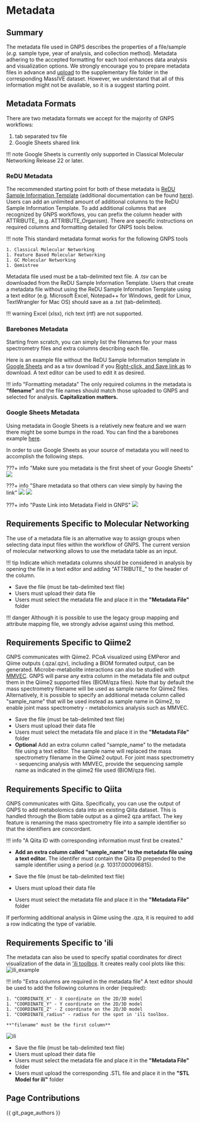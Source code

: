 # Metadata

## Summary

The metadata file used in GNPS describes the properties of a file/sample (*e.g.* sample type, year of analysis, and collection method). Metadata adhering to the accepted formatting for each tool enhances data analysis and visualization options. We strongly encourage you to prepare metadata files in advance and [upload](https://mwang87.github.io/ReDU-MS2-Documentation/HowtoContribute/) to the supplementary file folder in the corresponding MassIVE dataset. However, we understand that all of this information might not be available, so it is a suggest starting point. 

## Metadata Formats

There are two metadata formats we accept for the majority of GNPS workflows:

1. tab separated tsv file
1. Google Sheets shared link

!!! note
    Google Sheets is currently only supported in Classical Molecular Networking Release 22 or later.

### ReDU Metadata

The recommended starting point for both of these metadata is  [ReDU Sample Information Template](https://docs.google.com/spreadsheets/d/1v71bnUd8fiXX51zuZIUAvYETWmpwFQj-M3mu4CNsHBU/edit?usp=sharing) (additional documentation can be found [here](https://mwang87.github.io/ReDU-MS2-Documentation/HowtoContribute/)). Users can add an unlimited amount of additional columns to the ReDU Sample Information Template. To add additional columns that are recognized by GNPS workflows, you can prefix the column header with ATTRIBUTE_ (e.g. ATTRIBUTE_Organism). There are specific instructions on required columns and formatting detailed for GNPS tools below.

!!! note
    This standard metadata format works for the following GNPS tools
    
    1. Classical Molecular Networking
    1. Feature Based Molecular Networking
    1. GC Molecular Networking
    1. Qemistree

Metadata file used must be a tab-delimited text file. A .tsv can be downloaded from the ReDU Sample Information Template. Users that create a metadata file without using the ReDU Sample Information Template using a text editor (e.g. Microsoft Excel, Notepad++ for Windows, gedit for Linux, TextWrangler for Mac OS) should save as a .txt (tab-delimited). 

!!! warning
    Excel (xlsx), rich text (rtf) are not supported.

### Barebones Metadata

Starting from scratch, you can simply list the filenames for your mass spectrometry files and extra columns describing each file. 

Here is an example file without the ReDU Sample Information template in [Google Sheets](https://docs.google.com/spreadsheets/d/1pSrqOdmMVBhVGpxIZeglToxihymTuaR4_sqTbLBlgOA/edit?usp=sharing) and as a tsv download if you [Right-click, and Save link as](https://raw.githubusercontent.com/DorresteinLaboratory/GNPS-Trinity/master/GNPS-Trinity_template_files/metadata_GNPS_AMG_demo.txt) to download. A text editor can be used to edit it as desired. 

!!! info "Formatting metadata"
    The only required columns in the metadata is **"filename"** and the file names should match those uploaded to GNPS and selected for analysis. 		**Capitalization matters.**

### Google Sheets Metadata

Using metadata in Google Sheets is a relatively new feature and we warn there might be some bumps in the road. You can find the a barebones example [here](https://docs.google.com/spreadsheets/d/1WGAs9YkZMO2C-iNh3N7QwvJI21Ogz9Zb8dNj8-eQRqg/edit?ouid=112039669197743156595&usp=sheets_home&ths=true). 

In order to use Google Sheets as your source of metadata you will need to accomplish the following steps. 

???+ info "Make sure you metadata is the first sheet of your Google Sheets"
    ![](img/metadata/sheets1.png)
    
???+ info "Share metadata so that others can view simply by having the link"
    ![](img/metadata/share1.png)
    ![](img/metadata/share2.png)

???+ info "Paste Link into Metadata Field in GNPS"
    ![](img/metadata/paste1.png)


## Requirements Specific to Molecular Networking

The use of a metadata file is an alternative way to assign groups when selecting data input files within the workflow of GNPS. The current version of molecular networking allows to use the metadata table as an input. 

!!! tip
    Indicate which metadata columns should be considered in analysis by opening the file in a text editor and adding             "ATTRIBUTE_" to the header of the column.
* Save the file (must be tab-delimited text file)
* Users must upload their data file
* Users must select the metadata file and place it in the **"Metadata File"** folder

!!! danger
    Although it is possible to use the legacy group mapping and attribute mapping file, we strongly advise against using this method.

## Requirements Specific to Qiime2
GNPS communicates with Qiime2. PCoA visualized using EMPeror and Qiime outputs (.qza/.qzv), including a BIOM formated output, can be generated. Microbe-metabolite interactions can also be studied with [MMVEC](https://www.nature.com/articles/s41592-019-0616-3). GNPS will parse any extra column in the metadata file and output them in the Qiime2 supported files (BIOM/qza files). Note that by default the mass spectrometry filename will be used as sample name for Qiime2 files. Alternatively, it is possible to specify an additional metada column called "sample_name" that will be used instead as sample name in Qiime2, to enable joint mass spectrometry - metabolomics analysis such as MMVEC.

* Save the file (must be tab-delimited text file)
* Users must upload their data file
* Users must select the metadata file and place it in the **"Metadata File"** folder
* **Optional** Add an extra column called "sample_name" to the metadata file using a text editor. The sample name will replaced the mass spectrometry filename in the Qiime2 output. For joint mass spectrometry - sequencing analysis with MMVEC, provide the sequencing sample name as indicated in the qiime2 file used (BIOM/qza file).

## Requirements Specific to Qiita
GNPS communicates with Qiita. Specifically, you can use the output of GNPS to add metabolomics data into an existing Qiita dataset. This is handled through the Biom table output as a qiime2 qza artifact. The key feature is renaming the mass spectrometry file into a sample identifier so that the identifiers are concordant. 

!!! info "A Qiita ID with corresponding information must first be created."

* **Add an extra column called "sample_name" to the metadata file using a text editor.** The identifer must contain the Qiita ID prepended to the sample identifier using a period (*e.g.* 10317.000096815).

* Save the file (must be tab-delimited text file)
* Users must upload their data file
* Users must select the metadata file and place it in the **"Metadata File"** folder

If performing additional analysis in Qiime using the .qza, it is required to add a row indicating the type of variable.

## Requirements Specific to 'ili
The metadata can also be used to specify spatial coordinates for direct visualization of the data in ['ili toolbox](https://ili.embl.de/). It creates really cool plots like this:
![ili_example](img/networking/ili_example.png)

!!! info "Extra columns are required in the metadata file" 
    A text editor should be used to add the following columns in order (required):

    1. "COORDINATE_X" - X coordinate on the 2D/3D model
    1. "COORDINATE_Y" - Y coordinate on the 2D/3D model
    1. "COORDINATE_Z" - Z coordinate on the 2D/3D model
    1. "COORDINATE_radius" - radius for the spot in 'ili toolbox.
    
    **"filename" must be the first column**
    
![ili](img/networking/ili-table.png)

* Save the file (must be tab-delimited text file)
* Users must upload their data file
* Users must select the metadata file and place it in the **"Metadata File"** folder
* Users must upload the corresponding .STL file and place it in the **"STL Model for ili"** folder

## Page Contributions

{{ git_page_authors }}

